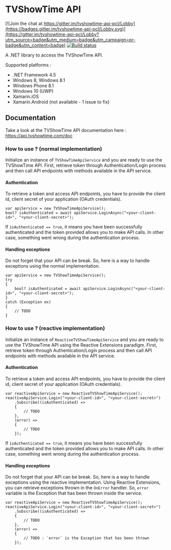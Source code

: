 # TVShowTime API

[![Join the chat at https://gitter.im/tvshowtime-api-pcl/Lobby](https://badges.gitter.im/tvshowtime-api-pcl/Lobby.svg)](https://gitter.im/tvshowtime-api-pcl/Lobby?utm_source=badge&utm_medium=badge&utm_campaign=pr-badge&utm_content=badge)
[![Build status](https://ci.appveyor.com/api/projects/status/qgr5tvr90j8i1pu2?svg=true)](https://ci.appveyor.com/project/Odonno/tvshowtime-api-pcl)

A .NET library to access the TVShowTime API.

Supported platforms :

- .NET Framework 4.5
- Windows 8, Windows 8.1
- Windows Phone 8.1
- Windows 10 (UWP)
- Xamarin.iOS
- Xamarin.Android (not available - 1 issue to fix)

## Documentation

Take a look at the TVShowTime API documentation here : https://api.tvshowtime.com/doc

### How to use ? (normal implementation)

Initialize an instance of `TVShowTimeApiService` and you are ready to use the TVShowTime API.
First, retrieve token through Authentication/Login process and then call API endpoints with methods available in the API service.

#### Authentication

To retrieve a token and access API endpoints, you have to provide the client id, client secret of your application (OAuth credentials).

```
var apiService = new TVShowTimeApiService();
bool? isAuthenticated = await apiService.LoginAsync("<your-client-id>", "<your-client-secret>");
```

If `isAuthenticated == true`, it means you have been successfully authenticated and the token provided allows you to make API calls.
In other case, something went wrong during the authentication process.

#### Handling exceptions

Do not forget that your API can be break. So, here is a way to handle exceptions using the normal implementation.

```
var apiService = new TVShowTimeApiService();
try
{
    bool? isAuthenticated = await apiService.LoginAsync("<your-client-id>", "<your-client-secret>");
}
catch (Exception ex)
{
    // TODO
}
```

### How to use ? (reactive implementation)

Initialize an instance of `ReactiveTVShowTimeApiService` and you are ready to use the TVShowTime API using the Reactive Extensions paradigm.
First, retrieve token through Authentication/Login process and then call API endpoints with methods available in the API service.

#### Authentication

To retrieve a token and access API endpoints, you have to provide the client id, client secret of your application (OAuth credentials).

```
var reactiveApiService = new ReactiveTVShowTimeApiService();
reactiveApiService.Login("<your-client-id>", "<your-client-secret>")
    .Subscribe((isAuthenticated) => 
    {
        // TODO
    },
    (error) =>
    {
        // TODO
    });
```

If `isAuthenticated == true`, it means you have been successfully authenticated and the token provided allows you to make API calls.
In other case, something went wrong during the authentication process.

#### Handling exceptions

Do not forget that your API can be break. So, here is a way to handle exceptions using the reactive implementation.
Using Reactive Extensions, you can retrieve exceptions thrown in the `OnError` handler.
So, `error` variable is the Exception that has been thrown inside the service.

```
var reactiveApiService = new ReactiveTVShowTimeApiService();
reactiveApiService.Login("<your-client-id>", "<your-client-secret>")
    .Subscribe((isAuthenticated) => 
    {
        // TODO
    },
    (error) =>
    {
        // TODO : `error` is the Exception that has been thrown
    });
```
